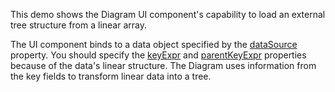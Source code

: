This demo shows the Diagram UI component's capability to load an external tree structure from a linear array.

The UI component binds to a data object specified by the [dataSource](/Documentation/ApiReference/UI_Widgets/dxDiagram/Configuration/nodes/#dataSource) property. You should specify the [keyExpr](/Documentation/ApiReference/UI_Widgets/dxDiagram/Configuration/nodes/#keyExpr) and [parentKeyExpr](/Documentation/ApiReference/UI_Widgets/dxDiagram/Configuration/nodes/#parentKeyExpr) properties because of the data's linear structure. The Diagram uses information from the key fields to transform linear data into a tree.